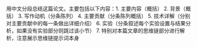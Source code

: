 用中文分段总结这篇论文。主要包括以下内容：1. 主要内容（概括） 2. 背景（概括） 3. 写作动机（分条陈列） 4. 主要贡献（分条陈列概括） 5. 技术详解（分别对主要贡献中的每一条做出详细介绍） 6. 实验（分条叙述每个实验设置与结果分析，如果没有实验部分则跳过该小节） 7. 特别对本篇文章的思维链部分进行解析，注意展示思维链提示词本身